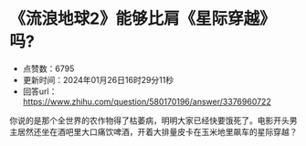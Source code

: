 # 《流浪地球2》能够比肩《星际穿越》吗?
- 点赞数：6795
- 更新时间：2024年01月26日16时29分11秒
- 回答url：https://www.zhihu.com/question/580170196/answer/3376960722
<body>
 <p data-pid="prN2Xxrq">你说的是那个全世界的农作物得了枯萎病，明明大家已经快要饿死了。电影开头男主居然还坐在酒吧里大口痛饮啤酒，开着大排量皮卡在玉米地里飙车的星际穿越？</p>
</body>